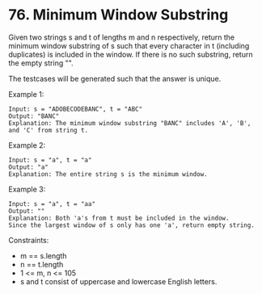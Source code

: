 # 76. Minimum Window Substring

Given two strings s and t of lengths m and n respectively, return the minimum window 
substring of s such that every character in t (including duplicates) is included in the window. If there is no such substring, return the empty string "".

The testcases will be generated such that the answer is unique.



Example 1:
```
Input: s = "ADOBECODEBANC", t = "ABC"
Output: "BANC"
Explanation: The minimum window substring "BANC" includes 'A', 'B', and 'C' from string t.

```
Example 2:

```
Input: s = "a", t = "a"
Output: "a"
Explanation: The entire string s is the minimum window.

```
Example 3:

```
Input: s = "a", t = "aa"
Output: ""
Explanation: Both 'a's from t must be included in the window.
Since the largest window of s only has one 'a', return empty string.

``` 

Constraints:

- m == s.length
- n == t.length
- 1 <= m, n <= 105
- s and t consist of uppercase and lowercase English letters.
 